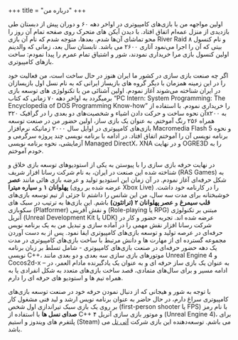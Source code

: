 +++
title = "درباره من"
+++

اولین مواجهه من با بازی‌های کامپیوتری در اواخر دهه ۶۰ و دوران پیش از دبستان طی بازدیدی از منزل عمه‌ام اتفاق افتاد. با دیدن آیکن های متحرک روی صفحه تمام آن روز را محو تماشای آن‌ها شدم. بعدها، متوجه شدم که نام آن بازی River Raid و نام کنسول ۸ بیتی که آن را اجرا می‌نمود آتاری ۲۶۰۰ می باشد. تابستان سال بعد، زمانی که والدینم اولین کنسول بازی مرا خریداری نمودند، شور و اشتیاق تمام عمرم را پیدا نمودم: ساخت بازهای کامپیوتری.

اگر چه صنعت بازی سازی در کشور ما ایران هنوز در حال ساخت است، من فعالیت خود را در این زمینه همزمان با دیگر گروه های بازیساز ایرانی که به نام نسل اول بازیسازان در ایران شناخته می‌شوند آغاز نمودم. اولین آشنائی من با تکنولوژی های توسعه بازی برمیگردد به اواخر دهه ۷۰ زمانی که کتاب “PC Intern: System Programming: The Encyclopedia of DOS Programming Know-how” را خریداری نمودم. با استفاده از آن نحوه ساخت و حرکت دادن اشیاء و شخصیت‌های دو بعدی را در گرافیک ۳۲۰x۲۰۰ به همراه ۲۵۶ رنگ آموختم. به عنوان یک بازی ساز، اولین حضور من در صنعت توسعه بازی‌های کامپیوتری در اوایل سال ۲۰۰۰ زمانیکه نرم‌افزار Macromedia Flash 5 و نحوه برنامه نویسی آن را آموختم اتفاق افتاد. در ادامه با برنامه نویسی چند پروژه سرگرمی و آزمایشی، نحوه برنامه نویسی Managed DirectX، XNA و در نهایت OGRE3D را به خودم آموختم.

در نهایت حرفه بازی سازی را با پیوستن به یکی از استودیوهای توسعه بازی خلاق و شناخته شده این صنعت در ایران، به نام شرکت رسانا افزار شریف (RAS Games) به شکل حرفه‌ای آغاز نمودم. در آن زمان این استودیو تولید و عرضه بازی هائی مانند __عصر پهلوانان ۱__ و __سیاره میترا__ (عرضه شده بر روی Xbox Live) را در کارنامه خود داشت. خوشبختانه برای مدت سه سال، من این شانس را داشتم تا جزئی از تیم توسعه بازی‌های __قلب سیمرغ__ و __عصر پهلوانان ۲ (تراتئون)__ باشم. این بازی‌ها به ترتیب در سبک های سکوبازی (Platformer) و نقش آفرینی (Role-playing یا RPG) مبتنی بر تکنولوژی آنریل (Unreal Development Kit یا UDK) عرضه شده اند. تجربه حضور و کار در شرکت رسانا افزار نقش مهمی را در آماده سازی و تبدیل من به یک برنامه نویس حرفه‌ای در عرصه تولید و توسعه بازی‌های کامپیوتری ایفا نمود. پس از به دست آوردن مجموعه گسترده ای از مهارت ها و دانش مرتبط با ساخت بازی‌های کامپیوتری در مدت یک دهه حضور حرفه‌ای در صنعت بازی‌های کامپیوتری - شامل تسلط بر زبان برنامه نویسی C++، موتورهای بازی سازی سه بعدی و دو بعدی مانند Unreal Engine 4 و Cocos2d-x – به عنوان یک بازی ساز حرفه ای و به عنوان یک یادگیرنده مادام العمر، در ادامه مسیر و برای سال‌های متمادی، قصد ساخت بازی‌های متعدد به شکل انفرادی یا به همراه تیم ها و استودیو های حرفه ای را دارم.

با توجه به شور و هیجانی که از دنبال نمودن حرفه خود در صنعت توسعه بازی‌های کامپیوتری سراغ دارم، در حال حاضر به عنوان برنامه نویس ارشد و لید فنی مشغول کار بر روی یک بازی سبک تیراندازی اول شخص (first-person shooter یا FPS) با نام رمز __صدای نسل ها__ با استفاده از C++ و موتور بازی سازی آنریل ۴ (Unreal Engine 4)، برای پلتفرم های ویندوز و استیم (Steam) می باشم. توسعه‌دهنده این بازی شرکت [آتی تل](http://atitel.com/) می باشد.
